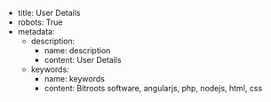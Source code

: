 - title: User Details
- robots: True
- metadata:
    - description:
        - name: description
        - content: User Details
    - keywords: 
        - name: keywords
        - content: Bitroots software, angularjs, php, nodejs, html, css